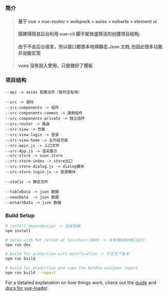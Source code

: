 ### 简介

> #### 基于 vue + vue-router + webpack + axios + echarts + element ui
>
> #### 搭建得简易后台利用 vue-cli 脚手架快速简洁的创捷项目结构;
>
> #### 由于不会后台语言，所以接口都是本地得静态 Json 文档,也因此很多功能并没能实现
>
> #### vuex 没有投入使用，只是做好了模板

### 项目结构

```constructure
--api -> axios 配置文件（暂时没有用）

--src -> 源码
--src-components -> 组件
--src-components-common -> 通用组件
--src-components-private -> 独立组件
--src-router -> 路由
--src-view -> 页面
--src-view-login -> 登录
--src-view-home -> 主内容页面
--src-main.js -> 入口文件
--src-App.js -> 渲染展示
--src-store -> vuex.store
--src-store-index -> store出口
--src-store-dialog.js -> dialog模块
--src-store-login.js -> 登录模块

--static -> 静态文件

--tableData -> json 数据
--newsData  -> json 数据
--echartData -> json 数据
```

### Build Setup

```bash
# install dependencies -> 安装依赖
npm install

# serve with hot reload at localhost:8080 -> 在本地8080端口运行
npm run dev

# build for production with minification -> 打包生产版本
npm run build

# build for production and view the bundle analyzer report
npm run build --report
```

For a detailed explanation on how things work, check out the [guide](http://vuejs-templates.github.io/webpack/) and [docs for vue-loader](http://vuejs.github.io/vue-loader).

